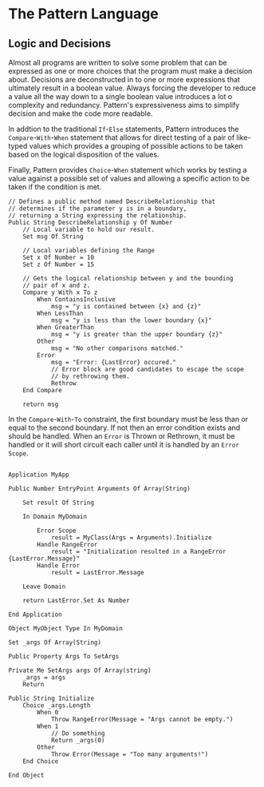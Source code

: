 # The Pattern Language

## Logic and Decisions

Almost all programs are written to solve some problem that can be expressed as one or more choices that the program must make a decision about.  Decisions are deconstructed in to one or more expressions that ultimately result in a boolean value.  Always forcing the developer to reduce a value all the way down to a single boolean value introduces a lot o complexity and redundancy.  Pattern's expressiveness aims to simplify decision and make the code more readable.

In addtion to the traditional `If`-`Else` statements, Pattern introduces the `Compare`-`With`-`When` statement that allows for direct testing of a pair of like-typed values which provides a grouping of possible actions to be taken based on the logical disposition of the values.

Finally, Pattern provides `Choice`-`When` statement which works by testing a value against a possible set of values and allowing a specific action to be taken if the condition is met.

```pattern
// Defines a public method named DescribeRelationship that
// determines if the parameter y is in a boundary,
// returning a String expressing the relationship.
Public String DescribeRelationship y Of Number
    // Local variable to hold our result.
    Set msg Of String

    // Local variables defining the Range
    Set x Of Number = 10
    Set z Of Number = 15

    // Gets the logical relationship between y and the bounding
    // pair of x and z.
    Compare y With x To z
        When ContainsInclusive
            msg = "y is contained between {x} and {z}"
        When LessThan
            msg = "y is less than the lower boundary {x}"
        When GreaterThan
            msg = "y is greater than the upper boundary {z}"
        Other
            msg = "No other comparisons matched."
        Error
            msg = "Error: {LastError} occured."
            // Error block are good candidates to escape the scope 
            // by rethrowing them.
            Rethrow
    End Compare

    return msg
```

In the `Compare`-`With`-`To` constraint, the first boundary must be less than or equal to the second boundary.  If not then an error condition exists and should be handled.  When an `Error` is Thrown or Rethrown, it must be handled or it will short circuit each caller until it is handled by an `Error Scope`.

```pattern

Application MyApp

Public Number EntryPoint Arguments Of Array(String)

    Set result Of String

    In Domain MyDomain

        Error Scope
            result = MyClass(Args = Arguments).Initialize
        Handle RangeError
            result = "Initialization resulted in a RangeError {LastError.Message}"
        Handle Error
            result = LastError.Message

    Leave Domain

    return LastError.Set As Number

End Application

Object MyObject Type In MyDomain

Set _args Of Array(String)

Public Property Args To SetArgs

Private Me SetArgs args Of Array(string)
    _args = args
    Return

Public String Initialize
    Choice _args.Length
        When 0
            Throw RangeError(Message = "Args cannot be empty.")
        When 1
            // Do something
            Return _args(0)
        Other
            Throw Error(Message = "Too many arguments!")
    End Choice

End Object